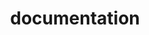 ---
layout: page
title: documentation
nav: true
nav_order: 4
dropdown: true
children: 
    - title: LegoSENSE Basics
      permalink: /doc/
    - title: Build a Project
      permalink: /doc/projects/
    - title: Sensor Development
      permalink: /doc/sensor
---